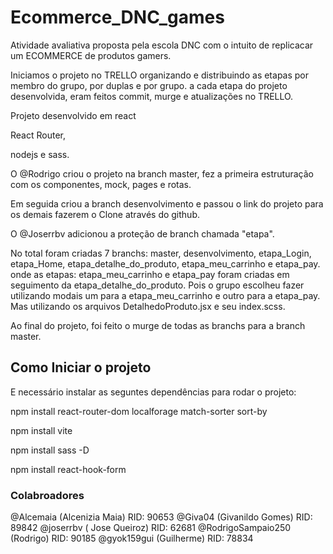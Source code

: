 # Ecommerce_DNC_games
  
  Atividade avaliativa proposta pela escola DNC com o intuito de replicacar um ECOMMERCE de produtos gamers.
  
  Iniciamos o projeto no TRELLO organizando e distribuindo as etapas por membro do grupo, por duplas e por grupo.
a cada etapa do projeto desenvolvida, eram feitos commit, murge e atualizações no TRELLO. 
  
  Projeto desenvolvido em react
  
  React Router, 
  
  nodejs e sass. 
  

  O @Rodrigo criou o projeto na branch master, fez a primeira estruturação com os componentes, mock, pages e rotas.
  
Em seguida criou a branch desenvolvimento e passou o link do projeto para os demais fazerem o Clone através do github.

O @Joserrbv adicionou a proteção de branch chamada "etapa". 

  No total foram criadas 7 branchs: master, desenvolvimento, etapa_Login, etapa_Home, etapa_detalhe_do_produto, etapa_meu_carrinho e etapa_pay. 
onde as etapas: etapa_meu_carrinho e etapa_pay foram criadas em seguimento da etapa_detalhe_do_produto. Pois o grupo escolheu fazer utilizando modais um para a
etapa_meu_carrinho e outro para a etapa_pay. Mas utilizando os arquivos DetalhedoProduto.jsx e seu index.scss.

Ao final do projeto, foi feito o murge de todas as branchs para a branch master. 


## Como Iniciar o projeto

  E necessário instalar as seguntes dependências para rodar o projeto:
  
  npm install react-router-dom localforage match-sorter sort-by
  
  npm install vite
  
  npm install sass -D
  
  npm install react-hook-form


### Colabroadores

@Alcemaia (Alcenizia Maia)     RID: 90653
@Giva04 (Givanildo Gomes)      RID: 89842
@joserrbv ( Jose Queiroz)      RID: 62681
@RodrigoSampaio250 (Rodrigo)   RID: 90185
@gyok159gui (Guilherme)        RID: 78834

